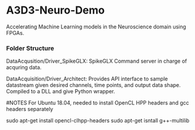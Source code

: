 # A3D3-Neuro-Demo
Accelerating Machine Learning models in the Neuroscience domain using FPGAs.

### Folder Structure
DataAcqusition/Driver_SpikeGLX: SpikeGLX Command server in charge of acquring data.

DataAcquisition/Driver_Architect: Provides API interface to sample datastream given desired channels, time points, and output data shape. Compiled to a DLL and give Python wrapper.


#NOTES
For Ubuntu 18.04, needed to install OpenCL HPP headers and gcc headers separately

sudo apt-get install opencl-clhpp-headers
sudo apt-get isntall g++-multilib
